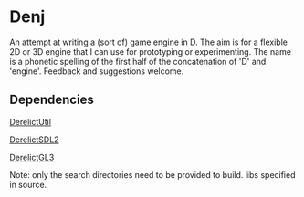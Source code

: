 Denj
====

An attempt at writing a (sort of) game engine in D. The aim is for a flexible 2D or 3D engine that I can use for prototyping or experimenting. The name is a phonetic spelling of the first half of the concatenation of 'D' and 'engine'.
Feedback and suggestions welcome.

Dependencies
------------

[DerelictUtil](https://github.com/DerelictOrg/DerelictUtil)

[DerelictSDL2](https://github.com/DerelictOrg/DerelictSDL2)

[DerelictGL3](https://github.com/DerelictOrg/DerelictGL3)


Note: only the search directories need to be provided to build. libs specified in source.
